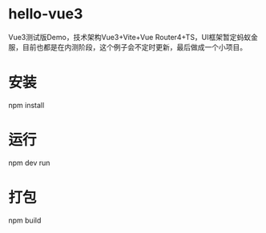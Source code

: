 # hello-vue3
Vue3测试版Demo，技术架构Vue3+Vite+Vue Router4+TS，UI框架暂定蚂蚁金服，目前也都是在内测阶段，这个例子会不定时更新，最后做成一个小项目。
# 安装
npm install
# 运行
npm dev run
# 打包
npm build
